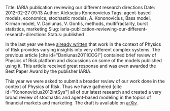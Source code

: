 Title: IARIA publication reviewing our different research directions
Date: 2012-02-27 09:13
Author: Aleksejus Kononovicius
Tags: agent-based models, economics, stochastic models, A. Kononovicius, Bass model, Kirman model, V. Daniunas, V. Gontis, methods, multifractality, burst statistics, marketing
Slug: iaria-publication-reviewing-our-different-research-directions
Status: published

In the last year we have
[already
written]({filename}/articles/2011/agent-based-versus-macroscopic-modeling-competition-business-processes-economics.md)
that work in the context of Physics of Risk provides varying insights
into very different complex systems. The previous article \[cite
id="Daniunas2011ICCGI"\] contained brief review of Physics of Risk
platform and discussions on some of the models published using it. This
article received great response and was even awarded the Best Paper
Award by the publisher IARIA.<!--more-->

This year we were asked to submit a broader review of our work done in
the context of Physics of Risk. Thus we have gathered \[cite
id="Kononovicius2012IntSys"\] all of our latest research and created a
very broad review of stochastic and agent-based modeling in the topics
of financial markets and marketing. The draft is available on
[arXiv](https://arxiv.org/abs/1202.3533).
